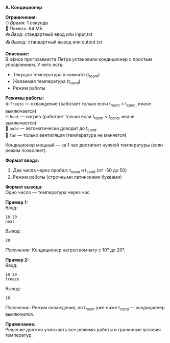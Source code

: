 **A. Кондиционер**  

**Ограничения:**  
⏱ *Время:* 1 секунда  
💾 *Память:* 64 МБ  
📥 *Ввод:* стандартный ввод или input.txt  
📤 *Вывод:* стандартный вывод или output.txt  

**Описание:**  
В офисе программиста Петра установили кондиционер с простым управлением. У него есть:  
- Текущая температура в комнате (t<sub>room</sub>)  
- Желаемая температура (t<sub>cond</sub>)  
- Режим работы  

**Режимы работы:**  
❄️ `freeze` — охлаждение (работает только если t<sub>room</sub> > t<sub>cond</sub>, иначе выключается)  
🔥 `heat` — нагрев (работает только если t<sub>room</sub> < t<sub>cond</sub>, иначе выключается)  
🤖 `auto` — автоматически доводит до t<sub>cond</sub>  
💨 `fan` — только вентиляция (температура не меняется)  

Кондиционер мощный — за 1 час достигает нужной температуры (если режим позволяет).  

**Формат ввода:**  
1. Два числа через пробел: t<sub>room</sub> и t<sub>cond</sub> (от -50 до 50)  
2. Режим работы (строчными латинскими буквами)  

**Формат вывода:**  
Одно число — температура через час  

**Пример 1:**  
*Ввод:*  
```
10 20
heat
```  
*Вывод:*  
```
20
```  
*Пояснение:* Кондиционер нагрел комнату с 10° до 20°.  

**Пример 2:**  
*Ввод:*  
```
10 20
freeze
```  
*Вывод:*  
```
10
```  
*Пояснение:* Режим охлаждения, но t<sub>room</sub> уже ниже t<sub>cond</sub> — кондиционер выключился.  

**Примечание:**  
Решение должно учитывать все режимы работы и граничные условия температур.

